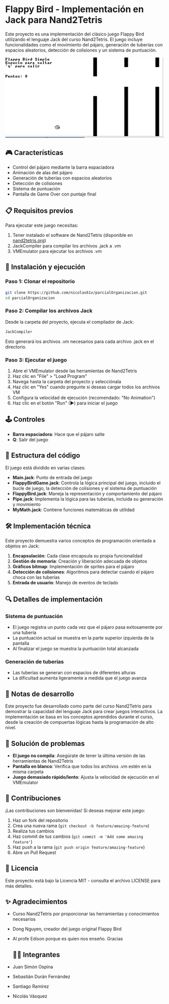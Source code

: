# Flappy Bird - Implementación en Jack para Nand2Tetris

Este proyecto es una implementación del clásico juego Flappy Bird utilizando el lenguaje Jack del curso Nand2Tetris. El juego incluye funcionalidades como el movimiento del pájaro, generación de tuberías con espacios aleatorios, detección de colisiones y un sistema de puntuación.

![Flappy Bird Screenshot](Screenshot.PNG)

## 🎮 Características

- Control del pájaro mediante la barra espaciadora
- Animación de alas del pájaro
- Generación de tuberías con espacios aleatorios
- Detección de colisiones
- Sistema de puntuación
- Pantalla de Game Over con puntaje final

## 📋 Requisitos previos

Para ejecutar este juego necesitas:

1. Tener instalado el software de Nand2Tetris (disponible en [nand2tetris.org](https://www.nand2tetris.org/software))
2. JackCompiler para compilar los archivos .jack a .vm
3. VMEmulator para ejecutar los archivos .vm

## 🚀 Instalación y ejecución

### Paso 1: Clonar el repositorio

```bash
git clone https://github.com/nicolas61v/parcialOrganizacion.git
cd parcialOrganizacion
```

### Paso 2: Compilar los archivos Jack

Desde la carpeta del proyecto, ejecuta el compilador de Jack:

```bash
JackCompiler
```

Esto generará los archivos .vm necesarios para cada archivo .jack en el directorio.

### Paso 3: Ejecutar el juego

1. Abre el VMEmulator desde las herramientas de Nand2Tetris
2. Haz clic en "File" > "Load Program"
3. Navega hasta la carpeta del proyecto y selecciónala
4. Haz clic en "Yes" cuando pregunte si deseas cargar todos los archivos VM
5. Configura la velocidad de ejecución (recomendado: "No Animation")
6. Haz clic en el botón "Run" (►) para iniciar el juego

## 🕹️ Controles

- **Barra espaciadora**: Hace que el pájaro salte
- **Q**: Salir del juego

## 📁 Estructura del código

El juego está dividido en varias clases:

- **Main.jack**: Punto de entrada del juego
- **FlappyBirdGame.jack**: Controla la lógica principal del juego, incluido el bucle de juego, la detección de colisiones y el sistema de puntuación
- **FlappyBird.jack**: Maneja la representación y comportamiento del pájaro
- **Pipe.jack**: Implementa la lógica para las tuberías, incluida su generación y movimiento
- **MyMath.jack**: Contiene funciones matemáticas de utilidad

## 🛠️ Implementación técnica

Este proyecto demuestra varios conceptos de programación orientada a objetos en Jack:

1. **Encapsulación**: Cada clase encapsula su propia funcionalidad
2. **Gestión de memoria**: Creación y liberación adecuada de objetos
3. **Gráficos bitmap**: Implementación de sprites para el pájaro
4. **Detección de colisiones**: Algoritmos para detectar cuando el pájaro choca con las tuberías
5. **Entrada de usuario**: Manejo de eventos de teclado

## 🔍 Detalles de implementación

### Sistema de puntuación
- El juego registra un punto cada vez que el pájaro pasa exitosamente por una tubería
- La puntuación actual se muestra en la parte superior izquierda de la pantalla
- Al finalizar el juego se muestra la puntuación total alcanzada

### Generación de tuberías
- Las tuberías se generan con espacios de diferentes alturas
- La dificultad aumenta ligeramente a medida que el juego avanza

## 📝 Notas de desarrollo

Este proyecto fue desarrollado como parte del curso Nand2Tetris para demostrar la capacidad del lenguaje Jack para crear juegos interactivos. La implementación se basa en los conceptos aprendidos durante el curso, desde la creación de compuertas lógicas hasta la programación de alto nivel.

## 🔧 Solución de problemas

- **El juego no compila**: Asegúrate de tener la última versión de las herramientas de Nand2Tetris
- **Pantalla en blanco**: Verifica que todos los archivos .vm estén en la misma carpeta
- **Juego demasiado rápido/lento**: Ajusta la velocidad de ejecución en el VMEmulator

## 🤝 Contribuciones

¡Las contribuciones son bienvenidas! Si deseas mejorar este juego:

1. Haz un fork del repositorio
2. Crea una nueva rama (`git checkout -b feature/amazing-feature`)
3. Realiza tus cambios
4. Haz commit de tus cambios (`git commit -m 'Add some amazing feature'`)
5. Haz push a la rama (`git push origin feature/amazing-feature`)
6. Abre un Pull Request

## 📜 Licencia

Este proyecto está bajo la Licencia MIT - consulta el archivo LICENSE para más detalles.

## ✨ Agradecimientos

- Curso Nand2Tetris por proporcionar las herramientas y conocimientos necesarios
- Dong Nguyen, creador del juego original Flappy Bird
- Al profe Edison porque es quien nos enseño. Gracias

  ## 👨‍💻 Integrantes

- Juan Simón Ospina  
- Sebastián Durán Fernández  
- Santiago Ramírez  
- Nicolás Vásquez

